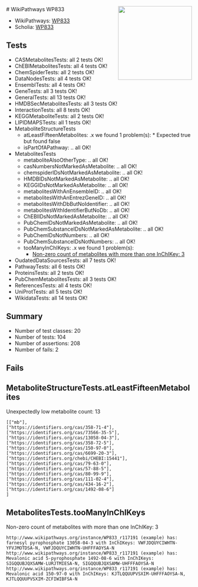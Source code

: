 <img style="float: right; width: 200px" src="https://upload.wikimedia.org/wikipedia/commons/thumb/8/83/Wplogo_with_text_500.png/640px-Wplogo_with_text_500.png" />
# WikiPathways WP833

* WikiPathways: [WP833](https://new.wikipathways.org/pathways/WP833)
* Scholia: [WP833](https://scholia.toolforge.org/wikipathways/WP833)
## Tests
* CASMetabolitesTests: all 2 tests OK!
* ChEBIMetabolitesTests: all 4 tests OK!
* ChemSpiderTests: all 2 tests OK!
* DataNodesTests: all 4 tests OK!
* EnsemblTests: all 4 tests OK!
* GeneTests: all 3 tests OK!
* GeneralTests: all 13 tests OK!
* HMDBSecMetabolitesTests: all 3 tests OK!
* InteractionTests: all 8 tests OK!
* KEGGMetaboliteTests: all 2 tests OK!
* LIPIDMAPSTests: all 1 tests OK!
* MetaboliteStructureTests
    * atLeastFifteenMetabolites: .x we found 1 problem(s):
            * Expected true but found false
    * isPartOfAPathway: .. all OK!
* MetabolitesTests
    * metaboliteAlsoOtherType: .. all OK!
    * casNumbersNotMarkedAsMetabolite: .. all OK!
    * chemspiderIDsNotMarkedAsMetabolite: .. all OK!
    * HMDBIDsNotMarkedAsMetabolite: .. all OK!
    * KEGGIDsNotMarkedAsMetabolite: .. all OK!
    * metabolitesWithAnEnsembleID: .. all OK!
    * metabolitesWithAnEntrezGeneID: .. all OK!
    * metabolitesWithDbButNoIdentifier: .. all OK!
    * metabolitesWithIdentifierButNoDb: .. all OK!
    * ChEBIIDsNotMarkedAsMetabolite: .. all OK!
    * PubChemIDsNotMarkedAsMetabolite: .. all OK!
    * PubChemSubstanceIDsNotMarkedAsMetabolite: .. all OK!
    * PubChemIDsNotNumbers: .. all OK!
    * PubChemSubstanceIDsNotNumbers: .. all OK!
    * tooManyInChIKeys: .x we found 1 problem(s):
        * [Non-zero count of metabolites with more than one InChIKey: 3](#a4e40380)
* OudatedDataSourcesTests: all 7 tests OK!
* PathwayTests: all 6 tests OK!
* ProteinsTests: all 2 tests OK!
* PubChemMetabolitesTests: all 3 tests OK!
* ReferencesTests: all 4 tests OK!
* UniProtTests: all 5 tests OK!
* WikidataTests: all 14 tests OK!


## Summary

* Number of test classes: 20
* Number of tests: 104
* Number of assertions: 208
* Number of fails: 2

## Fails

<a name="3b0f93c3" />

## MetaboliteStructureTests.atLeastFifteenMetabolites

Unexpectedly low metabolite count: 13

```
[["mb"],
["https://identifiers.org/cas/358-71-4"],
["https://identifiers.org/cas/73566-35-5"],
["https://identifiers.org/cas/13058-04-3"],
["https://identifiers.org/cas/358-72-5"],
["https://identifiers.org/cas/150-97-0"],
["https://identifiers.org/cas/6699-20-3"],
["https://identifiers.org/chebi/CHEBI:15441"],
["https://identifiers.org/cas/79-63-0"],
["https://identifiers.org/cas/57-88-5"],
["https://identifiers.org/cas/80-99-9"],
["https://identifiers.org/cas/111-02-4"],
["https://identifiers.org/cas/434-16-2"],
["https://identifiers.org/cas/1492-08-6"]
]
```

<a name="a4e40380" />

## MetabolitesTests.tooManyInChIKeys

Non-zero count of metabolites with more than one InChIKey: 3
```
http://www.wikipathways.org/instance/WP833_r117191 (example) has: farnesyl pyrophosphate 13058-04-3 with InChIKeys: VWFJDQUYCIWHTN-YFVJMOTDSA-N, VWFJDQUYCIWHTN-UHFFFAOYSA-N
http://www.wikipathways.org/instance/WP833_r117191 (example) has: Mevalonic acid 5-pyrophosphate 1492-08-6 with InChIKeys: SIGQQUBJQXSAMW-LURJTMIESA-N, SIGQQUBJQXSAMW-UHFFFAOYSA-N
http://www.wikipathways.org/instance/WP833_r117191 (example) has: Mevalonic acid 150-97-0 with InChIKeys: KJTLQQUUPVSXIM-UHFFFAOYSA-N, KJTLQQUUPVSXIM-ZCFIWIBFSA-N
```

